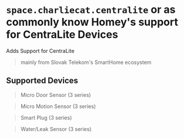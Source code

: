 # `space.charliecat.centralite` or as commonly know **Homey's support for CentraLite Devices**

Adds Support for CentraLite
> mainly from Slovak Telekom's SmartHome ecosystem

## Supported Devices
> Micro Door Sensor (3 series)

> Micro Motion Sensor (3 series)

> Smart Plug (3 series)

> Water/Leak Sensor (3 series)

